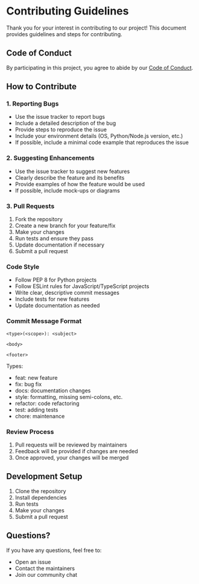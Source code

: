 # Contributing Guidelines

Thank you for your interest in contributing to our project! This document provides guidelines and steps for contributing.

## Code of Conduct

By participating in this project, you agree to abide by our [Code of Conduct](CODE_OF_CONDUCT.md).

## How to Contribute

### 1. Reporting Bugs

- Use the issue tracker to report bugs
- Include a detailed description of the bug
- Provide steps to reproduce the issue
- Include your environment details (OS, Python/Node.js version, etc.)
- If possible, include a minimal code example that reproduces the issue

### 2. Suggesting Enhancements

- Use the issue tracker to suggest new features
- Clearly describe the feature and its benefits
- Provide examples of how the feature would be used
- If possible, include mock-ups or diagrams

### 3. Pull Requests

1. Fork the repository
2. Create a new branch for your feature/fix
3. Make your changes
4. Run tests and ensure they pass
5. Update documentation if necessary
6. Submit a pull request

### Code Style

- Follow PEP 8 for Python projects
- Follow ESLint rules for JavaScript/TypeScript projects
- Write clear, descriptive commit messages
- Include tests for new features
- Update documentation as needed

### Commit Message Format

```
<type>(<scope>): <subject>

<body>

<footer>
```

Types:
- feat: new feature
- fix: bug fix
- docs: documentation changes
- style: formatting, missing semi-colons, etc.
- refactor: code refactoring
- test: adding tests
- chore: maintenance

### Review Process

1. Pull requests will be reviewed by maintainers
2. Feedback will be provided if changes are needed
3. Once approved, your changes will be merged

## Development Setup

1. Clone the repository
2. Install dependencies
3. Run tests
4. Make your changes
5. Submit a pull request

## Questions?

If you have any questions, feel free to:
- Open an issue
- Contact the maintainers
- Join our community chat 